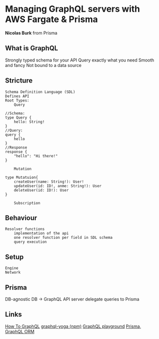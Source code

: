 # Managing GraphQL servers with AWS Fargate & Prisma
**Nicolas Burk** from Prisma

## What is GraphQL
 Strongly typed schema for your API
 Query exactly what you need
 Smooth and fancy
 Not bound to a data source

## Stricture
    Schema Definition Language (SDL)
    Defines API
    Root Types:
        Query
```
//Schema:
type Query {
    hello: String!
}
//Query:
query {
    hello
}
//Response
response {
    "hello": "Hi there!"
}
```
        Mutation
```
type Mutatuion{
    createUser(name: String!): User!
    updateUser(id: ID!, anme: String!): User
    deleteUser(id: ID!): User
}
```
        Subscription

## Behaviour
    Resolver functions
        implementation of the api
        one resolver function per field in SDL schema
        query execution


## Setup
    Engine
    Network

## Prisma

DB-agnostic
DB -> GraphQL
API server delegate queries to Prisma

## Links

[How To GraphQL](https://www.howtographql.com/)
[graphql-yoga (npm)](https://www.npmjs.com/package/graphql-yoga)
[GraphQL playground](https://github.com/prismagraphql/graphql-playground)
[Prisma, GraphQL ORM](https://www.prisma.io/)